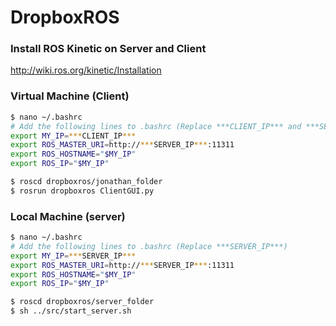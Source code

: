 # DropboxROS

### Install ROS Kinetic on Server and Client
http://wiki.ros.org/kinetic/Installation

### Virtual Machine (Client)
```sh
$ nano ~/.bashrc
# Add the following lines to .bashrc (Replace ***CLIENT_IP*** and ***SERVER_IP***)
export MY_IP=***CLIENT_IP***
export ROS_MASTER_URI=http://***SERVER_IP***:11311
export ROS_HOSTNAME="$MY_IP"
export ROS_IP="$MY_IP"

$ roscd dropboxros/jonathan_folder
$ rosrun dropboxros ClientGUI.py
```





### Local Machine (server)
```sh
$ nano ~/.bashrc
# Add the following lines to .bashrc (Replace ***SERVER_IP***)
export MY_IP=***SERVER_IP***
export ROS_MASTER_URI=http://***SERVER_IP***:11311
export ROS_HOSTNAME="$MY_IP"
export ROS_IP="$MY_IP"

$ roscd dropboxros/server_folder
$ sh ../src/start_server.sh
```
